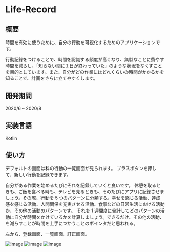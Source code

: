 # Life-Record
## 概要
時間を有効に使うために、自分の行動を可視化するためのアプリケーションです。

行動記録をつけることで、時間を認識する頻度が高くなり、無駄なことに費やす時間を減らし、「知らない間に１日が終わっていた」のような状況をなくすことを目的としています。また、自分がどの作業にはどれくらいの時間がかかるかを知ることで、計画をさらに立てやすくします。 

## 開発期間
2020/6 ~ 2020/8

## 実装言語
Kotlin

## 使い方
デフォルトの画面は科の行動の一覧画面が見られます。
プラスボタンを押して、新しい行動を記録できます。

自分がある作業を始めるたびにそれを記録していくと良いです。 
休憩を取るときも、ご飯を食べる時も、テレビを見るときも、そのたびにアプリに記録させましょう。その際、行動を 5 つのパターンに分類する。幸せを感じる活動、達成感を感じる活動、人間関係を充実させる活動、食事などの日常生活における活動か、その他の活動のパターンです。 
それを 1 週間度に合計してどのパターンの活動に自分が時間をかけているかを計算しましょう。できるだけ、その他の活動、を減らすことが時間を上手につかうことのポインタだと思われる。 

左から、登録画面、一覧画面、訂正画面。

![image](https://github.com/tasuku677/Life-Record/assets/78686862/004b14c7-4c0b-48b6-a5ec-341b136264c1)
![image](https://github.com/tasuku677/Life-Record/assets/78686862/06b753c1-cde8-4b1e-91f8-c4f340984fbd)
![image](https://github.com/tasuku677/Life-Record/assets/78686862/6eccab13-5d7c-4959-affa-25cddc473fbc)



